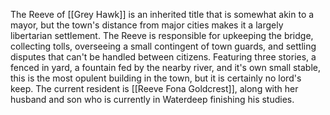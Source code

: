 The Reeve of [[Grey Hawk]] is an inherited title that is somewhat akin to a mayor, but the town's distance from major cities makes it a largely libertarian settlement.  The Reeve is responsible for upkeeping the bridge, collecting tolls, overseeing a small contingent of town guards, and settling disputes that can't be handled between citizens.  Featuring three stories, a fenced in yard, a fountain fed by the nearby river, and it's own small stable, this is the most opulent building in the town, but it is certainly no lord's keep.  The current resident is [[Reeve Fona Goldcrest]], along with her husband and son who is currently in Waterdeep finishing his studies.  